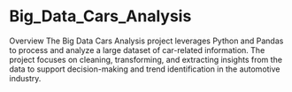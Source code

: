 # Big_Data_Cars_Analysis
Overview  The Big Data Cars Analysis project leverages Python and Pandas to process and analyze a large dataset of car-related information. The project focuses on cleaning, transforming, and extracting insights from the data to support decision-making and trend identification in the automotive industry.
